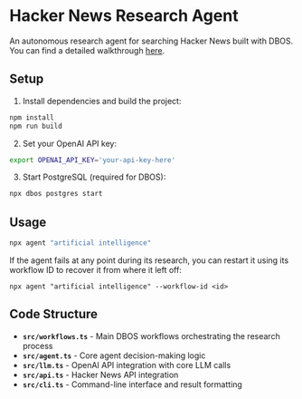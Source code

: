 # Hacker News Research Agent

An autonomous research agent for searching Hacker News built with DBOS.
You can find a detailed walkthrough [here](https://docs.dbos.dev/python/examples/hacker-news-agent).

## Setup

1. Install dependencies and build the project:
```bash
npm install
npm run build
```

2. Set your OpenAI API key:
```bash
export OPENAI_API_KEY='your-api-key-here'
```

3. Start PostgreSQL (required for DBOS):
```bash
npx dbos postgres start
```

## Usage

```bash
npx agent "artificial intelligence"
```

If the agent fails at any point during its research, you can restart it using its workflow ID to recover it from where it left off:

```shell
npx agent "artificial intelligence" --workflow-id <id>
```

## Code Structure

- **`src/workflows.ts`** - Main DBOS workflows orchestrating the research process
- **`src/agent.ts`** - Core agent decision-making logic
- **`src/llm.ts`** - OpenAI API integration with core LLM calls
- **`src/api.ts`** - Hacker News API integration
- **`src/cli.ts`** - Command-line interface and result formatting